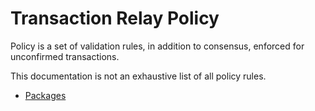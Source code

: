 # Transaction Relay Policy

Policy is a set of validation rules, in addition to consensus, enforced for unconfirmed
transactions.

This documentation is not an exhaustive list of all policy rules.

- [Packages](packages.md)


